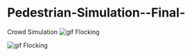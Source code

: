 # Pedestrian-Simulation--Final-
 Crowd Simulation
![gif Flocking](https://user-images.githubusercontent.com/26629624/83013341-272d5700-a01d-11ea-88c9-a4352090f7cf.gif)

![gif Flocking](https://user-images.githubusercontent.com/26629624/83013341-272d5700-a01d-11ea-88c9-a4352090f7cf.gif)
